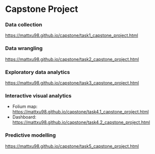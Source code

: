 # Capstone Project
### Data collection
https://mattxu98.github.io/capstone/task1_capstone_project.html
### Data wrangling
https://mattxu98.github.io/capstone/task2_capstone_project.html
### Exploratory data analytics
https://mattxu98.github.io/capstone/task3_capstone_project.html
### Interactive visual analytics
- Folium map: https://mattxu98.github.io/capstone/task4.1_capstone_project.html
- Dashboard: https://mattxu98.github.io/capstone/task4.2_capstone_project.html
### Predictive modelling
https://mattxu98.github.io/capstone/task5_capstone_project.html